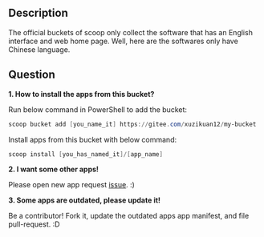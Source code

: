 Description
--------

The official buckets of scoop only collect the software that has an English interface and web home page. Well, here are the softwares only have Chinese language.

Question
--------

**1. How to install the apps from this bucket?**

Run below command in PowerShell to add the bucket:

``` powershell
scoop bucket add [you_name_it] https://gitee.com/xuzikuan12/my-bucket
```

Install apps from this bucket with below command:

``` powershell
scoop install [you_has_named_it]/[app_name]
```

**2. I want some other apps!**

Please open new app request [issue](https://gitee.com/xuzikuan12/my-bucket/issues). :)

**3. Some apps are outdated, please update it!**

Be a contributor! Fork it, update the outdated apps app manifest, and file pull-request. :D